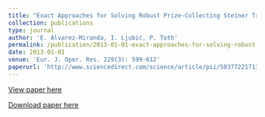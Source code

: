 ```yaml
---
title: "Exact Approaches for Solving Robust Prize-Collecting Steiner Tree Problems"
collection: publications
type: journal
author: 'E. Alvarez-Miranda, I. Ljubić, P. Toth'
permalink: /publication/2013-01-01-exact-approaches-for-solving-robust-prize-collecting-steiner-tree-problems
date: 2013-01-01
venue: 'Eur. J. Oper. Res. 229(3): 599-612'
paperurl: 'http://www.sciencedirect.com/science/article/pii/S0377221713002701'
---
```

[View paper here](http://www.sciencedirect.com/science/article/pii/S0377221713002701)

[Download paper here]({{site.url}}/docs/publications/BC_RPCSTP.pdf)
